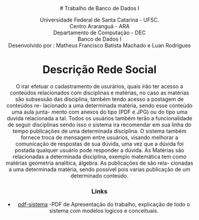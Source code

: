 <center>
# Trabalho de Banco de Dados I

Universidade Federal de Santa Catarina - UFSC.<br>
Centro Araranguá - ARA<br>
Departamento de Computação - DEC<br>
Banco de Dados I <br>
Desenvolvido por : Matheus Francisco Batista Machado e Luan Rodrigues <br>

Descrição Rede Social
===========
O irar efetuar o cadastramento de usurários, quais irão ter acesso a
conteúdos relacionados com disciplinas e matérias, no caso as matérias são
subsessão das disciplina, também tendo acesso a postagem de conteúdos re-
lacionado a uma determinada matéria, sendo esse conteúdo uma aula junta-
mento com anexos do tipo (PDF e JPG) ou do tipo uma duvida relacionada
a tal. Todos os usuários também terão a funcionalidade de seguir disciplinas
sendo isso o sistema ira recomendar em sua linha do tempo publicações de
uma determinada disciplina. O sistema também fornece troca de mensagem
entre usuários, visando melhorar a comunicação de respostas de sua dúvida,
uma vez que a dúvida foi postada qualquer usuário pode responder a dúvida.
As Matérias são relacionadas a determinada disciplina, exemplo matemática
tem como matérias geometria analı́tica, álgebra. As publicações de são rela-
cionadas a uma determinada matéria, sendo possı́vel pois varias publicação
de um determinado conteúdo.



### Links

 * [pdf-sistema](https://github.com/matheusfrancisco/redesocial/apresentacao.pdf) -PDF de Apresentação do trabalho, explicação de todo o sistema com modelos logicos e conceituais.

